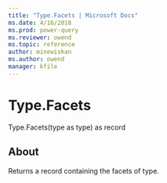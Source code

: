 ```yaml
---
title: "Type.Facets | Microsoft Docs"
ms.date: 4/16/2018
ms.prod: power-query
ms.reviewer: owend
ms.topic: reference
author: minewiskan
ms.author: owend
manager: kfile
---
```

# Type.Facets
Type.Facets(type as type) as record  
  
## About  
Returns a record containing the facets of type.  
  
